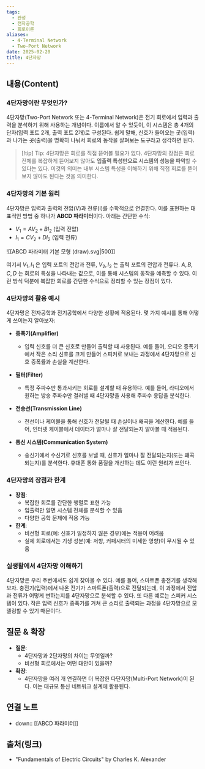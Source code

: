 ```yaml
---
tags:
  - 완성
  - 전자공학
  - 회로이론
aliases: 
  - 4-Terminal Network
  - Two-Port Network
date: 2025-02-20
title: 4단자망
---
```


## 내용(Content)

### 4단자망이란 무엇인가?

4단자망(Two-Port Network 또는 4-Terminal Network)은 전기 회로에서 입력과 출력을 분석하기 위해 사용하는 개념이다. 이름에서 알 수 있듯이, 이 시스템은 총 4개의 단자(입력 포트 2개, 출력 포트 2개)로 구성된다. 쉽게 말해, 신호가 들어오는 곳(입력)과 나가는 곳(출력)을 명확히 나눠서 회로의 동작을 살펴보는 도구라고 생각하면 된다.

>[!tip] Tip: 4단자망은 회로를 직접 뜯어볼 필요가 없다.
>4단자망의 장점은 회로 전체를 복잡하게 뜯어보지 않아도 **입출력 특성만으로 시스템의 성능을 파악**할 수 있다는 있다. 이것의 의미는 내부 시스템 특성을 이해하기 위해 직접 회로를 뜯어보지 않아도 된다는 것을 의미한다.

### 4단자망의 기본 원리

4단자망은 입력과 출력의 전압(V)과 전류(I)를 수학적으로 연결한다. 이를 표현하는 대표적인 방법 중 하나가 **ABCD 파라미터**이다. 아래는 간단한 수식:
- $V_1 = A V_2 + B I_2$ (입력 전압)
- $I_1 = C V_2 + D I_2$ (입력 전류)

![[ABCD 파라미터 기본 모형 (draw).svg|500]]

여기서  $V_1, I_1$ 은 입력 포트의 전압과 전류, $V_2, I_2$ 는 출력 포트의 전압과 전류다.  $A, B, C, D$ 는 회로의 특성을 나타내는 값으로, 이를 통해 시스템의 동작을 예측할 수 있다. 이런 방식 덕분에 복잡한 회로를 간단한 수식으로 정리할 수 있는 장점이 있다.

### 4단자망의 활용 예시

4단자망은 전자공학과 전기공학에서 다양한 상황에 적용된다. 몇 가지 예시를 통해 어떻게 쓰이는지 알아보자:

- **증폭기(Amplifier)**
	- 입력 신호를 더 큰 신호로 만들어 출력할 때 사용된다. 예를 들어, 오디오 증폭기에서 작은 소리 신호를 크게 만들어 스피커로 보내는 과정에서 4단자망으로 신호 증폭률과 손실을 계산한다.
  
- **필터(Filter)**  
	- 특정 주파수만 통과시키는 회로를 설계할 때 유용하다. 예를 들어, 라디오에서 원하는 방송 주파수만 걸러낼 때 4단자망을 사용해 주파수 응답을 분석한다.
  
- **전송선(Transmission Line)**  
	- 전선이나 케이블을 통해 신호가 전달될 때 손실이나 왜곡을 계산한다. 예를 들어, 인터넷 케이블에서 데이터가 얼마나 잘 전달되는지 알아볼 때 적용된다.
  
- **통신 시스템(Communication System)**  
	- 송신기에서 수신기로 신호를 보낼 때, 신호가 얼마나 잘 전달되는지(또는 왜곡되는지)를 분석한다. 휴대폰 통화 품질을 개선하는 데도 이런 원리가 쓰인다.

### 4단자망의 장점과 한계

- **장점**:  
  - 복잡한 회로를 간단한 행렬로 표현 가능  
  - 입출력만 알면 시스템 전체를 분석할 수 있음  
  - 다양한 공학 문제에 적용 가능  
- **한계**:  
  - 비선형 회로(예: 신호가 일정하지 않은 경우)에는 적용이 어려움  
  - 실제 회로에서는 기생 성분(예: 저항, 커패시터의 미세한 영향)이 무시될 수 있음

### 실생활에서 4단자망 이해하기

4단자망은 우리 주변에서도 쉽게 찾아볼 수 있다. 예를 들어, 스마트폰 충전기를 생각해보자. 충전기(입력)에서 나온 전기가 스마트폰(출력)으로 전달되는데, 이 과정에서 전압과 전류가 어떻게 변하는지를 4단자망으로 분석할 수 있다. 또 다른 예로는 스피커 시스템이 있다. 작은 입력 신호가 증폭기를 거쳐 큰 소리로 출력되는 과정을 4단자망으로 모델링할 수 있기 때문이다.


## 질문 & 확장

- **질문**:  
  - 4단자망과 2단자망의 차이는 무엇일까?  
  - 비선형 회로에서는 어떤 대안이 있을까?  
- **확장**:  
  - 4단자망을 여러 개 연결하면 더 복잡한 다단자망(Multi-Port Network)이 된다. 이는 대규모 통신 네트워크 설계에 활용된다.

## 연결 노트

- down:: [[ABCD 파라미터]]

## 출처(링크)

- "Fundamentals of Electric Circuits" by Charles K. Alexander




